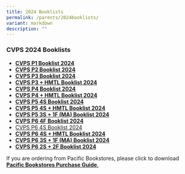 ```yaml
---
title: 2024 Booklists
permalink: /parents/2024booklists/
variant: markdown
description: ""
---
```

### **CVPS 2024 Booklists**
* **[CVPS P1 Booklist 2024](/files/2024%20Booklists/cvps%20p1%20booklist%202024.pdf)**
* **[CVPS P2 Booklist 2024](/files/2024%20Booklists/cvps%20p2%20booklist%202024.pdf)**
* **[CVPS P3 Booklist 2024](/files/2024%20Booklists/cvps%20p3%20booklist%202024.pdf)**
* **[CVPS P3 + HMTL Booklist 2024](/files/2024%20Booklists/cvps%20p3%20(hmt)%20booklist%202024.pdf)**
* **[CVPS P4 Booklist 2024](/files/2024%20Booklists/cvps%20p4%20booklist%202024.pdf)**
* **[CVPS P4 + HMTL Booklist 2024](/files/2024%20Booklists/cvps%20p4%20(hmt)%20booklist%202024.pdf)**
* **[CVPS P5 4S Booklist 2024](/files/2024%20Booklists/cvps%20p5%20(4s)%20booklist%202024.pdf)**
* **[CVPS P5 4S + HMTL Booklist 2024](/files/2024%20Booklists/cvps%20p5%20(4s%20and%20hmt)%20booklist%202024.pdf)**
* **[CVPS P5 3S + 1F (MA) Booklist 2024](/files/2024%20Booklists/cvps%20p5%20(3s1f-ma).pdf)**
* **[CVPS P6 4F Booklist 2024](/files/2024%20Booklists/cvps%20p6%20(4f)%20booklist%202024.pdf)**
* [CVPS P6 4S Booklist 2024](/files/2024%20Booklists/cvps%20p6%20(4s)%20booklist%202024.pdf)
* **[CVPS P6 4S + HMTL Booklist 2024](/files/2024%20Booklists/cvps%20p6%20(4s%20and%20hmt)%20booklist%202024.pdf)**
* **[CVPS P6 3S + 1F (MA) Booklist 2024](/files/2024%20Booklists/cvps%20p6%20(3s1f-ma)%20booklist%202024.pdf)**
* **[CVPS P6 2S + 2F Booklist 2024](/files/2024%20Booklists/cvps%20p6%20(2s&2f)%20booklist%202024.pdf)**

If you are ordering from Pacific Bookstores, please click to download [**Pacific Bookstores Purchase Guide**.](/files/2024%20Booklists/cvps%20year%20end%20books%20purchase%20instruction%20info%202023.pdf)
